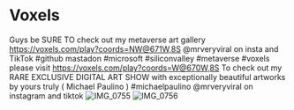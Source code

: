 # Voxels
Guys be SURE TO check out my metaverse art gallery https://voxels.com/play?coords=NW@671W,8S @mrveryviral on insta and TikTok #github mastadon #microsoft #siliconvalley  #metaverse #voxels 
please visit https://voxels.com/play?coords=W@670W,8S To check out my RARE EXCLUSIVE DIGITAL ART SHOW with exceptionally beautiful artworks by yours truly ( Michael Paulino ) #michaelpaulino 
@mrveryviral on instagram and tiktok ![IMG_0755](https://github.com/user-attachments/assets/9004f61a-3052-4be8-b38b-6b109face7ed)
![IMG_0756](https://github.com/user-attachments/assets/fc6608f9-1817-4b73-b77b-111dc0e187b5)
